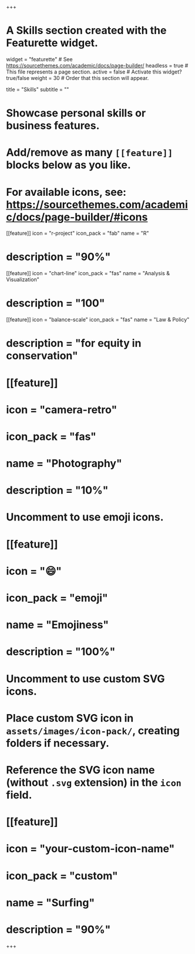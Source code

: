 +++
# A Skills section created with the Featurette widget.
widget = "featurette"  # See https://sourcethemes.com/academic/docs/page-builder/
headless = true  # This file represents a page section.
active = false  # Activate this widget? true/false
weight = 30  # Order that this section will appear.

title = "Skills"
subtitle = ""

# Showcase personal skills or business features.
# 
# Add/remove as many `[[feature]]` blocks below as you like.
# 
# For available icons, see: https://sourcethemes.com/academic/docs/page-builder/#icons

[[feature]]
  icon = "r-project"
  icon_pack = "fab"
  name = "R"
#    description = "90%"
  
[[feature]]
  icon = "chart-line"
  icon_pack = "fas"
  name = "Analysis & Visualization"
#    description = "100"  

[[feature]]
  icon = "balance-scale"
  icon_pack = "fas"
  name = "Law & Policy"
#    description = "for equity in conservation"  

#  [[feature]]
#    icon = "camera-retro"
#    icon_pack = "fas"
#    name = "Photography"
#    description = "10%"

# Uncomment to use emoji icons.
#  [[feature]]
#    icon = ":smile:"
#    icon_pack = "emoji"
#    name = "Emojiness"
#    description = "100%"  

# Uncomment to use custom SVG icons.
# Place custom SVG icon in `assets/images/icon-pack/`, creating folders if necessary.
# Reference the SVG icon name (without `.svg` extension) in the `icon` field.
# [[feature]]
#  icon = "your-custom-icon-name"
#  icon_pack = "custom"
#  name = "Surfing"
#  description = "90%"

+++

